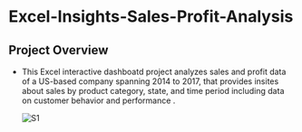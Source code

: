 # Excel-Insights-Sales-Profit-Analysis

## Project Overview
- This Excel interactive dashboatd project analyzes sales and profit data of a US-based company spanning 2014 to 2017, that provides insites about sales by product category, state, and time period including data on customer behavior and performance .

  ![S1](https://github.com/user-attachments/assets/b6ef03d6-492a-4309-88f2-9dec2a254f8b)

